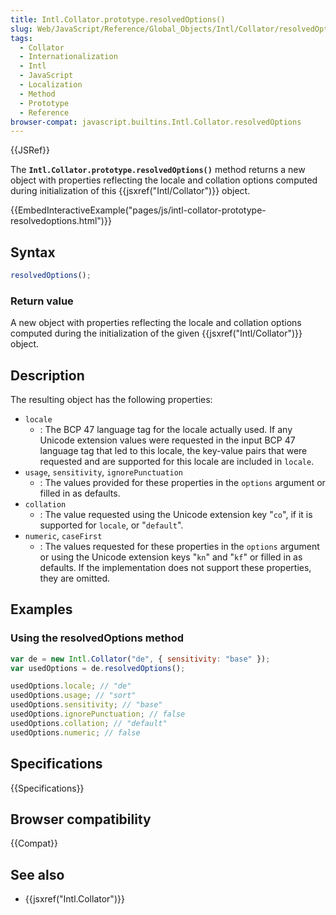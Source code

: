 ```yaml
---
title: Intl.Collator.prototype.resolvedOptions()
slug: Web/JavaScript/Reference/Global_Objects/Intl/Collator/resolvedOptions
tags:
  - Collator
  - Internationalization
  - Intl
  - JavaScript
  - Localization
  - Method
  - Prototype
  - Reference
browser-compat: javascript.builtins.Intl.Collator.resolvedOptions
---
```


{{JSRef}}

The **`Intl.Collator.prototype.resolvedOptions()`** method
returns a new object with properties reflecting the locale and collation options
computed during initialization of this {{jsxref("Intl/Collator")}} object.

{{EmbedInteractiveExample("pages/js/intl-collator-prototype-resolvedoptions.html")}}

<!-- The source for this interactive example is stored in a GitHub repository. If you'd like to contribute to the interactive examples project, please clone https://github.com/mdn/interactive-examples and send us a pull request. -->

## Syntax

```js
resolvedOptions();
```

### Return value

A new object with properties reflecting the locale and collation options computed
during the initialization of the given {{jsxref("Intl/Collator")}} object.

## Description

The resulting object has the following properties:

- `locale`
  - : The BCP 47 language tag for the locale actually used. If any Unicode extension
    values were requested in the input BCP 47 language tag that led to this locale,
    the key-value pairs that were requested and are supported for this locale are
    included in `locale`.
- `usage`, `sensitivity`, `ignorePunctuation`
  - : The values provided for these properties in the `options` argument or
    filled in as defaults.
- `collation`
  - : The value requested using the Unicode extension key "`co`", if it is
    supported for `locale`, or "`default`".
- `numeric`, `caseFirst`
  - : The values requested for these properties in the `options` argument or
    using the Unicode extension keys "`kn`" and "`kf`" or filled
    in as defaults. If the implementation does not support these properties, they are
    omitted.

## Examples

### Using the resolvedOptions method

```js
var de = new Intl.Collator("de", { sensitivity: "base" });
var usedOptions = de.resolvedOptions();

usedOptions.locale; // "de"
usedOptions.usage; // "sort"
usedOptions.sensitivity; // "base"
usedOptions.ignorePunctuation; // false
usedOptions.collation; // "default"
usedOptions.numeric; // false
```

## Specifications

{{Specifications}}

## Browser compatibility

{{Compat}}

## See also

- {{jsxref("Intl.Collator")}}
